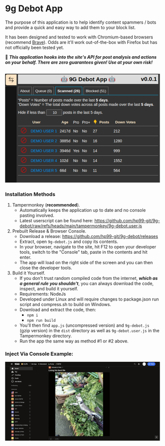 # 9g Debot App

The purpose of this application is to help identify content spammers / bots and provide a quick and easy way to add them to your block list.

It has been designed and tested to work with Chromium-based browsers (recommend [Brave](https://brave.com)). Odds are it'll work out-of-the-box with Firefox but has not officially been tested yet.

🛑 ***This application hooks into the site's API for post analysis and actions on your behalf. There are zero guarantees given! Use at your own risk!***

![Scanned Tab](assets/scanned-example.png)
-----
### Installation Methods
1. Tampermonkey (**recommended**).
   - Automatically keeps the application up to date and no console pasting involved.
   - Latest userscript can be found here: https://github.com/hp99-git/9g-debot/raw/refs/heads/main/tampermonkey/9g-debot.user.js
1. Prebuilt Release & Browser Console.
   - Download a release: https://github.com/hp99-git/9g-debot/releases
   - Extract, open `9g-debot.js` and copy its contents.
   - In your browser, navigate to the site, hit F12 to open your developer tools, switch to the "Console" tab, paste in the contents and hit enter.
   - The app will load on the right side of the screen and you can then close the developer tools.
1. Build it Yourself.
   - If you don't trust random compiled code from the internet, ***which as a general rule you shouldn't***, you can always download the code, inspect, and build it yourself.
   - Requirements: NodeJs
   - Developed under Linux and will require changes to package.json run script and compress.sh to build on Windows.
   - Download and extract the code, then:
     - `npm i`
     - `npm run build`
   - You'll then find `app.js` (uncompressed version) and `9g-debot.js` (gzip version) in the `dist` directory as well as `9g-debot.user.js` in the Tampermonkey directory.
   - Run the app the same way as method #1 or #2 above.

### Inject Via Console Example:
![Console Loading](assets/console-example.gif)
